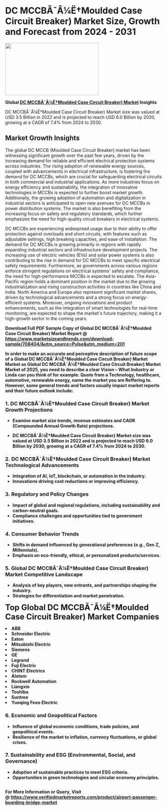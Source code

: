 <H1>DC MCCBÃ¯Â¼Ë†Moulded Case Circuit Breaker) Market Size, Growth and Forecast from 2024 - 2031</H1><img class="aligncenter size-medium wp-image-584254" src="https://thirdeyenews.in/wp-content/uploads/2024/09/Global-Market-Research-300x168.jpeg" alt="" width="300" height="168" /><p><strong>Global&nbsp;<a href="https://www.marketsizeandtrends.com/download-sample/708404/&amp;utm_source=Pulse&amp;utm_medium=201">DC MCCBÃ¯Â¼Ë†Moulded Case Circuit Breaker) Market</a> Insights</strong></p><p>DC MCCBÃ¯Â¼Ë†Moulded Case Circuit Breaker) Market size was valued at USD 3.5 Billion in 2022 and is projected to reach USD 6.0 Billion by 2030, growing at a CAGR of 7.4% from 2024 to 2030.</p><p><h2>Market Growth Insights</h2> <p>The global DC MCCB (Moulded Case Circuit Breaker) market has been witnessing significant growth over the past few years, driven by the increasing demand for reliable and efficient electrical protection systems across industries. The rising adoption of renewable energy sources, coupled with advancements in electrical infrastructure, is fostering the demand for DC MCCBs, which are crucial for safeguarding electrical circuits in both commercial and industrial applications. As more industries focus on energy efficiency and sustainability, the integration of innovative technologies in MCCBs is expected to further boost market growth. Additionally, the growing adoption of automation and digitalization in industrial sectors is anticipated to open new avenues for DC MCCBs in power distribution systems. The market is also benefiting from the increasing focus on safety and regulatory standards, which further emphasizes the need for high-quality circuit breakers in electrical systems.</p> <p><strong></strong></p> <p>DC MCCBs are experiencing widespread usage due to their ability to offer protection against overloads and short circuits, with features such as adjustable settings, high breaking capacities, and ease of installation. The demand for DC MCCBs is growing primarily in regions with rapidly expanding industrial sectors and infrastructure development projects. The increasing use of electric vehicles (EVs) and solar power systems is also contributing to the rise in demand for DC MCCBs to meet specific electrical safety requirements. Furthermore, as governments across various regions enforce stringent regulations on electrical systems' safety and compliance, the need for high-performance MCCBs is expected to escalate. The Asia-Pacific region holds a dominant position in the market due to the growing industrialization and rising construction activities in countries like China and India. North America and Europe also represent significant market shares, driven by technological advancements and a strong focus on energy-efficient systems. Moreover, ongoing innovations and product enhancements, such as the integration of smart technologies for real-time monitoring, are expected to shape the market's future trajectory, making it a high-growth sector in the coming years.</p> <p><strong></p><p><span class=""><strong>Download Full PDF Sample Copy of Global DC MCCBÃ¯Â¼Ë†Moulded Case Circuit Breaker) Market Report</strong> @ <a href="https://www.marketsizeandtrends.com/download-sample/708404/&amp;utm_source=Pulse&amp;utm_medium=201" target="_blank">https://www.marketsizeandtrends.com/download-sample/708404/&amp;utm_source=Pulse&amp;utm_medium=201</a></span></p><p>In order to make an accurate and perceptive description of future scope of a Global&nbsp;DC MCCBÃ¯Â¼Ë†Moulded Case Circuit Breaker) Market Market as Global&nbsp;DC MCCBÃ¯Â¼Ë†Moulded Case Circuit Breaker) Market Market of 2025, you need to describe a clear Vision &ndash; What Industry or Linda can you think of for example: Quote from a Technology, healthcare, automotive, renewable energy, name the market you are Reffering to. However, some general trends and factors usually impact market reports and their future outlook include:</p><h3>1.&nbsp;<strong>DC MCCBÃ¯Â¼Ë†Moulded Case Circuit Breaker) Market Growth Projections</strong></h3><ul><li>Examine market size trends, revenue estimates and CAGR (Compounded Annual Growth Rate) projections.</li><li><p>DC MCCBÃ¯Â¼Ë†Moulded Case Circuit Breaker) Market size was valued at USD 3.5 Billion in 2022 and is projected to reach USD 6.0 Billion by 2030, growing at a CAGR of 7.4% from 2024 to 2030.</p></li></ul><h3>2.&nbsp;<strong>DC MCCBÃ¯Â¼Ë†Moulded Case Circuit Breaker) Market Technological Advancements</strong></h3><ul><li>Integration of AI, IoT, blockchain, or automation in the industry.</li><li>Innovations driving cost reductions or improving efficiency.</li></ul><h3>3.&nbsp;<strong>Regulatory and Policy Changes</strong></h3><ul><li>Impact of global and regional regulations, including sustainability and carbon-neutral goals.</li><li>Compliance challenges and opportunities tied to government initiatives.</li></ul><h3>4.&nbsp;<strong>Consumer Behavior Trends</strong></h3><ul><li>Shifts in demand influenced by generational preferences (e.g., Gen Z, Millennials).</li><li>Emphasis on eco-friendly, ethical, or personalized products/services.</li></ul><h3>5.&nbsp;<strong>Global DC MCCBÃ¯Â¼Ë†Moulded Case Circuit Breaker) Market Competitive Landscape</strong></h3><ul><li>Analysis of key players, new entrants, and partnerships shaping the industry.</li><li>Strategies for differentiation and market penetration.</li></ul><p data-pm-slice="1 1 []"><span style="color: inherit; font-family: inherit; font-size: 25px;">Top Global DC MCCBÃ¯Â¼Ë†Moulded Case Circuit Breaker) Market Companies</span></p><div class="" data-test-id=""><p><li>ABB</li><li> Schneider Electric</li><li> Eaton</li><li> Mitsubishi Electric</li><li> Siemens</li><li> GE</li><li> Legrand</li><li> Fuji Electric</li><li> CHINT Electrics</li><li> Alstom</li><li> Rockwell Automation</li><li> Liangxin</li><li> Toshiba</li><li> Suntree</li><li> Yueqing Feeo Electric</li></p></div><h3>6.&nbsp;<strong>Economic and Geopolitical Factors</strong></h3><ul><li>Influence of global economic conditions, trade policies, and geopolitical events.</li><li>Resilience of the market to inflation, currency fluctuations, or global crises.</li></ul><h3>7.&nbsp;<strong>Sustainability and ESG (Environmental, Social, and Governance)</strong></h3><ul><li>Adoption of sustainable practices to meet ESG criteria.</li><li>Opportunities in green technologies and circular economy principles.</li></ul><h2><strong style="font-size: 14px;">For More Information or Query, Visit @&nbsp;</strong><a style="background-color: #ffffff; font-size: 14px;" href="https://www.marketsizeandtrends.com/report/dc-mccb-moulded-case-circuit-breaker-market/" target="_blank">https://www.verifiedmarketreports.com/product/airport-passenger-boarding-bridge-market</a></h2>
